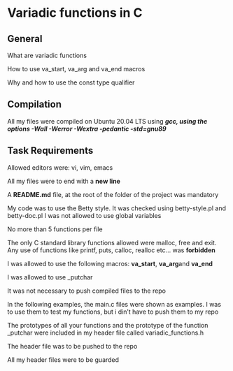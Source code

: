 # **Variadic functions in C**

## **General**

What are variadic functions

How to use va_start, va_arg and va_end macros

Why and how to use the const type qualifier

## **Compilation**
All my files were compiled on Ubuntu 20.04 LTS using ***gcc, using the options -Wall -Werror -Wextra -pedantic -std=gnu89***

## **Task  Requirements**

Allowed editors were: vi, vim, emacs

All my files were to  end with a **new line**

A **README.md** file, at the root of the folder of the project was mandatory

My code was to use  the Betty style. It was checked using betty-style.pl and betty-doc.pl
I was not allowed to use global variables

No more than 5 functions per file

The only C standard library functions allowed were malloc, free and exit. Any use of functions like printf, puts, calloc, realloc etc… was **forbidden**

I was allowed to use the following macros: **va_start**, **va_arg**and **va_end**

I was allowed to use _putchar

It was not necessary to push compiled files to the repo

In the following examples, the main.c files were shown as examples. I was to use them to test my functions, but i din’t have to push them to my repo 

The prototypes of all your functions and the prototype of the function _putchar were included in my header file called variadic_functions.h

The header file was to be pushed to the repo

All my header files were to be guarded
